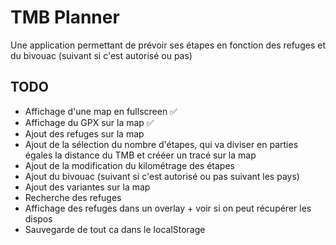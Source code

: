 # TMB Planner

Une application permettant de prévoir ses étapes en fonction des refuges et du bivouac (suivant si c'est autorisé ou pas)

## TODO
- Affichage d'une map en fullscreen ✅
- Affichage du GPX sur la map ✅
- Ajout des refuges sur la map
- Ajout de la sélection du nombre d'étapes, qui va diviser en parties égales la distance du TMB et crééer un tracé sur la map
- Ajout de la modification du kilométrage des étapes
- Ajout du bivouac (suivant si c'est autorisé ou pas suivant les pays)
- Ajout des variantes sur la map
- Recherche des refuges
- Affichage des refuges dans un overlay + voir si on peut récupérer les dispos
- Sauvegarde de tout ca dans le localStorage